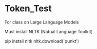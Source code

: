 # Token_Test
For class on Large Language Models

Must install NLTK (Natual Language Toolkit) 

pip install nltk
nltk.download('punkt')
